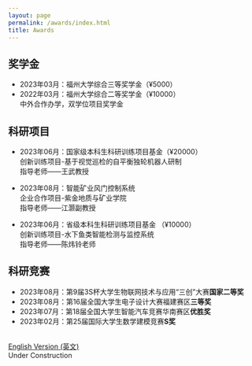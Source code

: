 ```yaml
---
layout: page
permalink: /awards/index.html
title: Awards
---
```


## 奖学金

- 2023年03月：福州大学综合三等奖学金（¥5000）
- 2022年03月：福州大学综合二等奖学金（¥10000）
<br>中外合作办学，双学位项目奖学金

## 科研项目

- 2023年06月：国家级本科生科研训练项目基金（¥20000）
<br>创新训练项目-基于视觉巡检的自平衡独轮机器人研制
<br>指导老师——王武教授

- 2023年08月：智能矿业风门控制系统
<br>企业合作项目-紫金地质与矿业学院
<br>指导老师——江灏副教授

- 2023年06月：省级本科生科研训练项目基金  （¥10000）
<br>创新训练项目-水下鱼类智能检测与监控系统
<br>指导老师——陈炜铃老师



## 科研竞赛

- 2023年08月：第9届3S杯大学生物联网技术与应用“三创”大赛**国家二等奖**
- 2023年08月：第16届全国大学生电子设计大赛福建赛区**三等奖**
- 2023年07月：第18届全国大学生智能汽车竞赛华南赛区**优胜奖**
- 2023年02月：第25届国际大学生数学建模竞赛**S奖**

<br>[English Version (英文)](https://jiachenghuang.com/awards/)
<br>Under Construction

